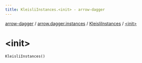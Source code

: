 ```yaml
---
title: KleisliInstances.<init> - arrow-dagger
---
```


[arrow-dagger](../../index.html) / [arrow.dagger.instances](../index.html) / [KleisliInstances](index.html) / [&lt;init&gt;](./-init-.html)

# &lt;init&gt;

`KleisliInstances()`